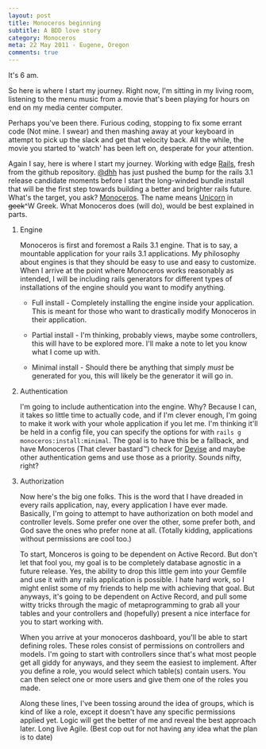 ```yaml
---
layout: post
title: Monoceros beginning
subtitle: A BDD love story
category: Monoceros
meta: 22 May 2011 - Eugene, Oregon
comments: true
---
```


It's 6 am.

So here is where I start my journey. Right now, I'm sitting in my living room, listening to the menu music from a movie that's been playing for hours on end on my media center computer.

Perhaps you've been there. Furious coding, stopping to fix some errant code (Not mine. I swear) and then mashing away at your keyboard in attempt to pick up the slack and get that velocity back. All the while, the movie you started to 'watch' has been left on, desperate for your attention.

Again I say, here is where I start my journey. Working with edge [Rails][], fresh from the github repository. [@dhh][] has just pushed the bump for the rails 3.1 release candidate moments before I start the long-winded bundle install that will be the first step towards building a better and brighter rails future. What's the target, you ask? [Monoceros][]. The name means [Unicorn][] in <strike>geek</strike>^W Greek. What Monoceros does (will do), would be best explained in parts.

1. Engine

    Monoceros is first and foremost a Rails 3.1 engine. That is to say, a mountable application for your rails 3.1 applications.
    My philosophy about engines is that they should be easy to use and easy to customize. When I arrive at the point where Monoceros  works reasonably as intended, I will be including rails generators for different types of installations of the engine should you want to modify anything.

    * <span id="rake">Full</span> install - Completely installing the engine inside your application. This is meant for those who want to drastically modify Monoceros in their application.

    * Partial install - I'm thinking, probably views, maybe some controllers, this will have to be explored more. I'll make a note to let you know what I come up with.

    * Minimal install - Should there be anything that simply *must* be generated for you, this will likely be the generator it will go in.

2. Authentication

    I'm going to include authentication into the engine. Why? Because I can, it takes so little time to actually code, and if I'm clever enough, I'm going to make it work with your whole application if you let me. I'm thinking it'll be held in a config file, you can specify the options for with `rails g monoceros:install:minimal`. The goal is to have this be a fallback, and have Monoceros (That clever bastard™) check for [Devise][] and maybe other authentication gems and use those as a priority. Sounds nifty, right?

3. Authorization

    Now here's the big one folks. This is the word that I have dreaded in every rails application, nay, every application I have ever made. Basically, I'm going to attempt to have authorization on both model and controller levels. Some prefer one over the other, some prefer both, and God save the ones who prefer none at all. (Totally kidding, applications without permissions are cool too.)

    To start, Monceros is going to be dependent on Active Record. But don't let that fool you, my goal is to be completely database agnostic in a future release. Yes, the ability to drop this little gem into your Gemfile and use it with any rails application is possible. I hate hard work, so I might enlist some of my friends to help me with achieving that goal. But anyways, it's going to be dependent on Active Record, and pull some witty tricks through the magic of metaprogramming to grab all your tables and your controllers and (hopefully) present a nice interface for you to start working with.

    When you arrive at your monoceros dashboard, you'll be able to start defining roles. These roles consist of permissions on controllers and models. I'm going to start with controllers since that's what most people get all giddy for anyways, and they seem the easiest to implement. After you define a role, you would select which table(s) contain users. You can then select one or more users and give them one of the roles you made.

    Along these lines, I've been tossing around the idea of groups, which is kind of like a role, except it doesn't have any specific permissions applied yet. Logic will get the better of me and reveal the best approach later. Long live Agile. (Best cop out for not having any idea what the plan is to date)

[Rails]: https://github.com/rails/rails "Rails@Github"
[@dhh]: http://twitter.com/dhh "@dhh"
[Monoceros]: https://github.com/Spaceghost/Monoceros "Monoceros@Github"
[Unicorn]: http://en.wikipedia.org/wiki/Monoceros "Monoceros@Wikipedia"
[Devise]: https://github.com/plataformatec/devise "Devise@Github"

